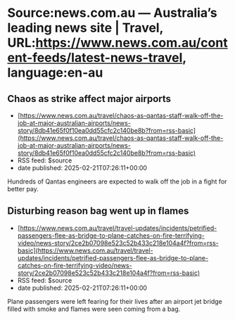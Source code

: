 # Source:news.com.au — Australia’s leading news site | Travel, URL:https://www.news.com.au/content-feeds/latest-news-travel, language:en-au

## Chaos as strike affect major airports
 - [https://www.news.com.au/travel/chaos-as-qantas-staff-walk-off-the-job-at-major-australian-airports/news-story/8db41e65f0f10ea0dd55cfc2c140be8b?from=rss-basic](https://www.news.com.au/travel/chaos-as-qantas-staff-walk-off-the-job-at-major-australian-airports/news-story/8db41e65f0f10ea0dd55cfc2c140be8b?from=rss-basic)
 - RSS feed: $source
 - date published: 2025-02-21T07:26:11+00:00

Hundreds of Qantas engineers are expected to walk off the job in a fight for better pay.

## Disturbing reason bag went up in flames
 - [https://www.news.com.au/travel/travel-updates/incidents/petrified-passengers-flee-as-bridge-to-plane-catches-on-fire-terrifying-video/news-story/2ce2b07098e523c52b433c218e104a4f?from=rss-basic](https://www.news.com.au/travel/travel-updates/incidents/petrified-passengers-flee-as-bridge-to-plane-catches-on-fire-terrifying-video/news-story/2ce2b07098e523c52b433c218e104a4f?from=rss-basic)
 - RSS feed: $source
 - date published: 2025-02-21T07:26:11+00:00

Plane passengers were left fearing for their lives after an airport jet bridge filled with smoke and flames were seen coming from a bag.

